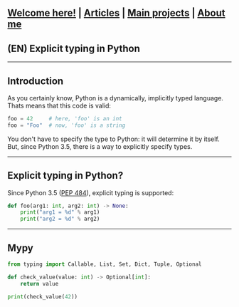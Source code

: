 ## [Welcome here!](https://vpenando.github.io) | [Articles](https://vpenando.github.io/articles.html) | [Main projects](https://vpenando.github.io/projects.html) | [About me](https://vpenando.github.io/about.html)

## (EN) Explicit typing in Python

---

Introduction
---
As you certainly know, Python is a dynamically, implicitly typed language. Thats means that this code is valid:
```py
foo = 42     # here, 'foo' is an int
foo = "Foo"  # now, 'foo' is a string
```
You don't have to specify the type to Python: it will determine it by itself. But, since Python 3.5, there is a way to explicitly specify types.

---

Explicit typing in Python?
---
Since Python 3.5 ([PEP 484](https://www.python.org/dev/peps/pep-0484/)), explicit typing is supported:
```py
def foo(arg1: int, arg2: int) -> None:
    print("arg1 = %d" % arg1)
    print("arg2 = %d" % arg2)
```

---

Mypy
---

```py
from typing import Callable, List, Set, Dict, Tuple, Optional

def check_value(value: int) -> Optional[int]:
    return value

print(check_value(42))
```
